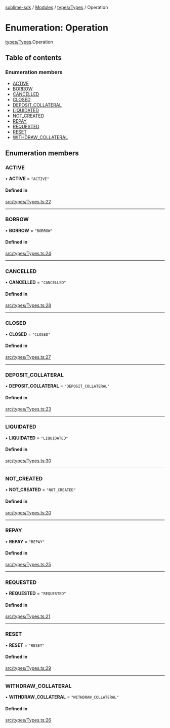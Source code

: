 [sublime-sdk](../README.md) / [Modules](../modules.md) / [types/Types](../modules/types_Types.md) / Operation

# Enumeration: Operation

[types/Types](../modules/types_Types.md).Operation

## Table of contents

### Enumeration members

- [ACTIVE](types_Types.Operation.md#active)
- [BORROW](types_Types.Operation.md#borrow)
- [CANCELLED](types_Types.Operation.md#cancelled)
- [CLOSED](types_Types.Operation.md#closed)
- [DEPOSIT\_COLLATERAL](types_Types.Operation.md#deposit_collateral)
- [LIQUIDATED](types_Types.Operation.md#liquidated)
- [NOT\_CREATED](types_Types.Operation.md#not_created)
- [REPAY](types_Types.Operation.md#repay)
- [REQUESTED](types_Types.Operation.md#requested)
- [RESET](types_Types.Operation.md#reset)
- [WITHDRAW\_COLLATERAL](types_Types.Operation.md#withdraw_collateral)

## Enumeration members

### ACTIVE

• **ACTIVE** = `"ACTIVE"`

#### Defined in

[src/types/Types.ts:22](https://github.com/sublime-finance/sublime-sdk/blob/711fd4e/src/types/Types.ts#L22)

___

### BORROW

• **BORROW** = `"BORROW"`

#### Defined in

[src/types/Types.ts:24](https://github.com/sublime-finance/sublime-sdk/blob/711fd4e/src/types/Types.ts#L24)

___

### CANCELLED

• **CANCELLED** = `"CANCELLED"`

#### Defined in

[src/types/Types.ts:28](https://github.com/sublime-finance/sublime-sdk/blob/711fd4e/src/types/Types.ts#L28)

___

### CLOSED

• **CLOSED** = `"CLOSED"`

#### Defined in

[src/types/Types.ts:27](https://github.com/sublime-finance/sublime-sdk/blob/711fd4e/src/types/Types.ts#L27)

___

### DEPOSIT\_COLLATERAL

• **DEPOSIT\_COLLATERAL** = `"DEPOSIT_COLLATERAL"`

#### Defined in

[src/types/Types.ts:23](https://github.com/sublime-finance/sublime-sdk/blob/711fd4e/src/types/Types.ts#L23)

___

### LIQUIDATED

• **LIQUIDATED** = `"LIQUIDATED"`

#### Defined in

[src/types/Types.ts:30](https://github.com/sublime-finance/sublime-sdk/blob/711fd4e/src/types/Types.ts#L30)

___

### NOT\_CREATED

• **NOT\_CREATED** = `"NOT_CREATED"`

#### Defined in

[src/types/Types.ts:20](https://github.com/sublime-finance/sublime-sdk/blob/711fd4e/src/types/Types.ts#L20)

___

### REPAY

• **REPAY** = `"REPAY"`

#### Defined in

[src/types/Types.ts:25](https://github.com/sublime-finance/sublime-sdk/blob/711fd4e/src/types/Types.ts#L25)

___

### REQUESTED

• **REQUESTED** = `"REQUESTED"`

#### Defined in

[src/types/Types.ts:21](https://github.com/sublime-finance/sublime-sdk/blob/711fd4e/src/types/Types.ts#L21)

___

### RESET

• **RESET** = `"RESET"`

#### Defined in

[src/types/Types.ts:29](https://github.com/sublime-finance/sublime-sdk/blob/711fd4e/src/types/Types.ts#L29)

___

### WITHDRAW\_COLLATERAL

• **WITHDRAW\_COLLATERAL** = `"WITHDRAW_COLLATERAL"`

#### Defined in

[src/types/Types.ts:26](https://github.com/sublime-finance/sublime-sdk/blob/711fd4e/src/types/Types.ts#L26)
